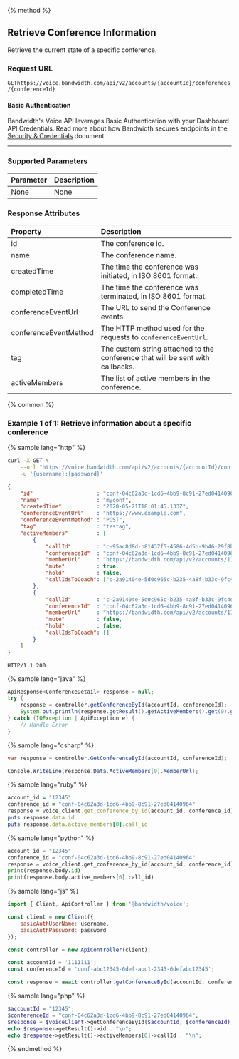 {% method %}

## Retrieve Conference Information
Retrieve the current state of a specific conference.

### Request URL

<code class="get">GET</code>`https://voice.bandwidth.com/api/v2/accounts/{accountId}/conferences/{conferenceId}`

#### Basic Authentication

Bandwidth's Voice API leverages Basic Authentication with your Dashboard API Credentials. Read more about how Bandwidth secures endpoints in the [Security & Credentials](../../../guides/accountCredentials.md) document.

---

### Supported Parameters

| Parameter | Description |
|:----------|:------------|
| None      | None        |

### Response Attributes

| Property              | Description                                                                     |
|:----------------------|:--------------------------------------------------------------------------------|
| id                    | The conference id.                                                              |
| name                  | The conference name.                                                            |
| createdTime           | The time the conference was initiated, in ISO 8601 format.                      |
| completedTime         | The time the conference was terminated, in ISO 8601 format.                     |
| conferenceEventUrl    | The URL to send the Conference events.                                          |
| conferenceEventMethod | The HTTP method used for the requests to `conferenceEventUrl`.                  |
| tag                   | The custom string attached to the conference that will be sent with callbacks.  |
| activeMembers         | The list of active members in the conference.                                   |

{% common %}

### Example 1 of 1: Retrieve information about a specific conference

{% sample lang="http" %}

```bash
curl -X GET \
    --url "https://voice.bandwidth.com/api/v2/accounts/{accountId}/conferences/{conferenceId}" \
    -u '{username}:{password}'
```

```json
{
    "id"                    : "conf-04c62a3d-1cd6-4bb9-8c91-27ed04140964",
    "name"                  : "myconf",
    "createdTime"           : "2020-05-21T18:01:45.133Z",
    "conferenceEventUrl"    : "https://www.example.com",
    "conferenceEventMethod" : "POST",
    "tag"                   : "testag",
    "activeMembers"         : [
        {
            "callId"        : "c-95ac8d8d-b81437f5-4586-4d5b-9b46-29f8b3fe0aaf",
            "conferenceId"  : "conf-04c62a3d-1cd6-4bb9-8c91-27ed04140964",
            "memberUrl"     : "https://bandwidth.com/api/v2/accounts/111111/conferences/conf-04c62a3d-1cd6-4bb9-8c91-27ed04140964/members/c-95ac8d8d-b81437f5-4586-4d5b-9b46-29f8b3fe0aaf",
            "mute"          : true,
            "hold"          : false,
            "callIdsToCoach": ["c-2a91404e-5d0c965c-b235-4a8f-b33c-9fc4d2644365"]
        },
        {
            "callId"        : "c-2a91404e-5d0c965c-b235-4a8f-b33c-9fc4d2644365",
            "conferenceId"  : "conf-04c62a3d-1cd6-4bb9-8c91-27ed04140964",
            "memberUrl"     : "https://bandwidth.com/api/v2/accounts/111111/conferences/conf-04c62a3d-1cd6-4bb9-8c91-27ed04140964/members/c-2a91404e-5d0c965c-b235-4a8f-b33c-9fc4d2644365",
            "mute"          : false,
            "hold"          : false,
            "callIdsToCoach": []
        }
    ]
}
```

```
HTTP/1.1 200
```

{% sample lang="java" %}

```java
ApiResponse<ConferenceDetail> response = null;
try {
    response = controller.getConferenceById(accountId, conferenceId);
    System.out.println(response.getResult().getActiveMembers().get(0).getMemberUrl());
} catch (IOException | ApiException e) {
    // Handle Error
}
```

{% sample lang="csharp" %}

```csharp
var response = controller.GetConferenceById(accountId, conferenceId);

Console.WriteLine(response.Data.ActiveMembers[0].MemberUrl);
```

{% sample lang="ruby" %}

```ruby
account_id = "12345"
conference_id = "conf-04c62a3d-1cd6-4bb9-8c91-27ed04140964"
response = voice_client.get_conference_by_id(account_id, conference_id)
puts response.data.id
puts response.data.active_members[0].call_id
```

{% sample lang="python" %}

```python
account_id = "12345"
conference_id = "conf-04c62a3d-1cd6-4bb9-8c91-27ed04140964"
response = voice_client.get_conference_by_id(account_id, conference_id)
print(response.body.id)
print(response.body.active_members[0].call_id)
```

{% sample lang="js" %}

```js
import { Client, ApiController } from '@bandwidth/voice';

const client = new Client({
    basicAuthUserName: username,
    basicAuthPassword: password
});

const controller = new ApiController(client);

const accountId = '1111111';
const conferenceId = 'conf-abc12345-6def-abc1-2345-6defabc12345';

const response = await controller.getConferenceById(accountId, conferenceId);
```

{% sample lang="php" %}

```php
$accountId = "12345";
$conferenceId = "conf-04c62a3d-1cd6-4bb9-8c91-27ed04140964";
$response = $voiceClient->getConferenceById($accountId, $conferenceId);
echo $response->getResult()->id . "\n";
echo $response->getResult()->activeMembers[0]->callId . "\n";
```

{% endmethod %}
